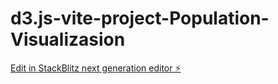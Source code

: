 # d3.js-vite-project-Population-Visualizasion

[Edit in StackBlitz next generation editor ⚡️](https://stackblitz.com/~/github.com/jackjosias/d3.js-vite-project-Population-Visualizasion)
